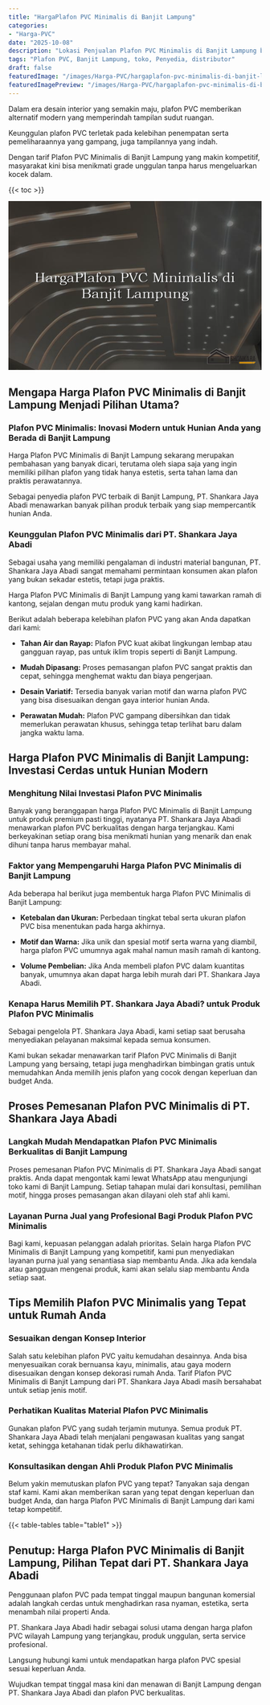```yaml
---
title: "HargaPlafon PVC Minimalis di Banjit Lampung"
categories:
- "Harga-PVC"
date: "2025-10-08"
description: "Lokasi Penjualan Plafon PVC Minimalis di Banjit Lampung bagi hunian, office, dan ritel. Material unggulan, variasi motif, variasi warna elegan, beserta jasa penempatan dikerjakan oleh tim ahli serta kepastian resmi!|Servis penyediaan Plafon PVC Minimalis di Banjit Lampung bagi kebutuhan tempat tinggal, perkantoran, maupun toko, dengan produk unggulan dan instalasi oleh tim profesional dan kepastian resmi.|Alternatif Plafon PVC Minimalis di Banjit Lampung yang terbukti bagi rumah, office, serta toko, bersama material unggulan dan penempatan ditangani oleh tim berpengalaman serta jaminan resmi.|Distribusi Plafon PVC Minimalis di Banjit Lampung untuk hunian, office, serta ritel, dengan material berkualitas dan penempatan ditangani oleh teknisi berpengalaman, disertai beserta garansi resmi.}"
tags: "Plafon PVC, Banjit Lampung, toko, Penyedia, distributor"
draft: false
featuredImage: "/images/Harga-PVC/hargaplafon-pvc-minimalis-di-banjit-lampung.png"
featuredImagePreview: "/images/Harga-PVC/hargaplafon-pvc-minimalis-di-banjit-lampung.png"
---
```


Dalam era desain interior yang semakin maju, plafon PVC memberikan alternatif modern yang memperindah tampilan sudut ruangan.

Keunggulan plafon PVC terletak pada kelebihan penempatan serta pemeliharaannya yang gampang, juga tampilannya yang indah.

Dengan tarif Plafon PVC Minimalis di Banjit Lampung yang makin kompetitif, masyarakat kini bisa menikmati grade unggulan tanpa harus mengeluarkan kocek dalam.

{{< toc >}}

![HargaPlafon PVC Minimalis di Banjit Lampung](/images/Harga-PVC/HargaPlafon-PVC-Minimalis-di-Banjit-Lampung.png)

## Mengapa Harga Plafon PVC Minimalis di Banjit Lampung Menjadi Pilihan Utama?

### Plafon PVC Minimalis: Inovasi Modern untuk Hunian Anda yang Berada di Banjit Lampung

Harga Plafon PVC Minimalis di Banjit Lampung sekarang merupakan pembahasan yang banyak dicari, terutama oleh siapa saja yang ingin memiliki pilihan plafon yang tidak hanya estetis, serta tahan lama dan praktis perawatannya.

Sebagai penyedia plafon PVC terbaik di Banjit Lampung, PT. Shankara Jaya Abadi menawarkan banyak pilihan produk terbaik yang siap mempercantik hunian Anda.

### Keunggulan Plafon PVC Minimalis dari PT. Shankara Jaya Abadi

Sebagai usaha yang memiliki pengalaman di industri material bangunan, PT. Shankara Jaya Abadi sangat memahami permintaan konsumen akan plafon yang bukan sekadar estetis, tetapi juga praktis.

Harga Plafon PVC Minimalis di Banjit Lampung yang kami tawarkan ramah di kantong, sejalan dengan mutu produk yang kami hadirkan.

Berikut adalah beberapa kelebihan plafon PVC yang akan Anda dapatkan dari kami:

- **Tahan Air dan Rayap:** Plafon PVC kuat akibat lingkungan lembap atau gangguan rayap, pas untuk iklim tropis seperti di Banjit Lampung.

- **Mudah Dipasang:** Proses pemasangan plafon PVC sangat praktis dan cepat, sehingga menghemat waktu dan biaya pengerjaan.

- **Desain Variatif:** Tersedia banyak varian motif dan warna plafon PVC yang bisa disesuaikan dengan gaya interior hunian Anda.

- **Perawatan Mudah:** Plafon PVC gampang dibersihkan dan tidak memerlukan perawatan khusus, sehingga tetap terlihat baru dalam jangka waktu lama.

## Harga Plafon PVC Minimalis di Banjit Lampung: Investasi Cerdas untuk Hunian Modern

### Menghitung Nilai Investasi Plafon PVC Minimalis

Banyak yang beranggapan harga Plafon PVC Minimalis di Banjit Lampung untuk produk premium pasti tinggi, nyatanya PT. Shankara Jaya Abadi menawarkan plafon PVC berkualitas dengan harga terjangkau. Kami berkeyakinan setiap orang bisa menikmati hunian yang menarik dan enak dihuni tanpa harus membayar mahal.

### Faktor yang Mempengaruhi Harga Plafon PVC Minimalis di Banjit Lampung

Ada beberapa hal berikut juga membentuk harga Plafon PVC Minimalis di Banjit Lampung:

- **Ketebalan dan Ukuran:** Perbedaan tingkat tebal serta ukuran plafon PVC bisa menentukan pada harga akhirnya.

- **Motif dan Warna:** Jika unik dan spesial motif serta warna yang diambil, harga plafon PVC umumnya agak mahal namun masih ramah di kantong.

- **Volume Pembelian:** Jika Anda membeli plafon PVC dalam kuantitas banyak, umumnya akan dapat harga lebih murah dari PT. Shankara Jaya Abadi.

### Kenapa Harus Memilih PT. Shankara Jaya Abadi? untuk Produk Plafon PVC Minimalis

Sebagai pengelola PT. Shankara Jaya Abadi, kami setiap saat berusaha menyediakan pelayanan maksimal kepada semua konsumen.

Kami bukan sekadar menawarkan tarif Plafon PVC Minimalis di Banjit Lampung yang bersaing, tetapi juga menghadirkan bimbingan gratis untuk memudahkan Anda memilih jenis plafon yang cocok dengan keperluan dan budget Anda.

## Proses Pemesanan Plafon PVC Minimalis di PT. Shankara Jaya Abadi

### Langkah Mudah Mendapatkan Plafon PVC Minimalis Berkualitas di Banjit Lampung

Proses pemesanan Plafon PVC Minimalis di PT. Shankara Jaya Abadi sangat praktis. Anda dapat mengontak kami lewat WhatsApp atau mengunjungi toko kami di Banjit Lampung. Setiap tahapan mulai dari konsultasi, pemilihan motif, hingga proses pemasangan akan dilayani oleh staf ahli kami.

### Layanan Purna Jual yang Profesional Bagi Produk Plafon PVC Minimalis

Bagi kami, kepuasan pelanggan adalah prioritas. Selain harga Plafon PVC Minimalis di Banjit Lampung yang kompetitif, kami pun menyediakan layanan purna jual yang senantiasa siap membantu Anda. Jika ada kendala atau gangguan mengenai produk, kami akan selalu siap membantu Anda setiap saat.

## Tips Memilih Plafon PVC Minimalis yang Tepat untuk Rumah Anda

### Sesuaikan dengan Konsep Interior

Salah satu kelebihan plafon PVC yaitu kemudahan desainnya. Anda bisa menyesuaikan corak bernuansa kayu, minimalis, atau gaya modern disesuaikan dengan konsep dekorasi rumah Anda. Tarif Plafon PVC Minimalis di Banjit Lampung dari PT. Shankara Jaya Abadi masih bersahabat untuk setiap jenis motif.

### Perhatikan Kualitas Material Plafon PVC Minimalis

Gunakan plafon PVC yang sudah terjamin mutunya. Semua produk PT. Shankara Jaya Abadi telah menjalani pengawasan kualitas yang sangat ketat, sehingga ketahanan tidak perlu dikhawatirkan.

### Konsultasikan dengan Ahli Produk Plafon PVC Minimalis

Belum yakin memutuskan plafon PVC yang tepat? Tanyakan saja dengan staf kami. Kami akan memberikan saran yang tepat dengan keperluan dan budget Anda, dan harga Plafon PVC Minimalis di Banjit Lampung dari kami tetap kompetitif.

{{< table-tables table="table1" >}}

## Penutup: Harga Plafon PVC Minimalis di Banjit Lampung, Pilihan Tepat dari PT. Shankara Jaya Abadi

Penggunaan plafon PVC pada tempat tinggal maupun bangunan komersial adalah langkah cerdas untuk menghadirkan rasa nyaman, estetika, serta menambah nilai properti Anda.

PT. Shankara Jaya Abadi hadir sebagai solusi utama dengan harga plafon PVC wilayah Lampung yang terjangkau, produk unggulan, serta service profesional.

Langsung hubungi kami untuk mendapatkan harga plafon PVC spesial sesuai keperluan Anda.

Wujudkan tempat tinggal masa kini dan menawan di Banjit Lampung dengan PT. Shankara Jaya Abadi dan plafon PVC berkualitas.

